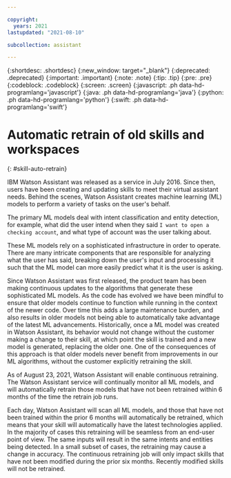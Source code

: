 ```yaml
---

copyright:
  years: 2021
lastupdated: "2021-08-10"

subcollection: assistant

---
```


{:shortdesc: .shortdesc}
{:new_window: target="_blank"}
{:deprecated: .deprecated}
{:important: .important}
{:note: .note}
{:tip: .tip}
{:pre: .pre}
{:codeblock: .codeblock}
{:screen: .screen}
{:javascript: .ph data-hd-programlang='javascript'}
{:java: .ph data-hd-programlang='java'}
{:python: .ph data-hd-programlang='python'}
{:swift: .ph data-hd-programlang='swift'}

# Automatic retrain of old skills and workspaces
{: #skill-auto-retrain}

IBM Watson Assistant was released as a service in July 2016. Since then, users have been creating and updating skills to meet their virtual assistant needs. Behind the scenes, Watson Assistant creates machine learning (ML) models to perform a variety of tasks on the user's behalf. 

The primary ML models deal with intent classification and entity detection, for example, what did the user intend when they said `I want to open a checking account`, and what type of account was the user talking about. 

These ML models rely on a sophisticated infrastructure in order to operate. There are many intricate components that are responsible for analyzing what the user has said, breaking down the user's input and processing it such that the ML model can more easily predict what it is the user is asking.

Since Watson Assistant was first released, the product team has been making continuous updates to the algorithms that generate these sophisticated ML models. As the code has evolved we have been mindful to ensure that older models continue to function while running in the context of the newer code. Over time this adds a large maintenance burden, and also results in older models not being able to automatically take advantage of the latest ML advancements. Historically, once a ML model was created in Watson Assistant, its behavior would not change without the customer making a change to their skill, at which point the skill is trained and a new model is generated, replacing the older one. One of the consequences of this approach is that older models never benefit from improvements in our ML algorithms, without the customer explicitly retraining the skill.

As of August 23, 2021, Watson Assistant will enable continuous retraining. The Watson Assistant service will continually monitor all ML models, and will automatically retrain those models that have not been retrained within 6 months of the time the retrain job runs. 

Each day, Watson Assistant will scan all ML models, and those that have not been trained within the prior 6 months will automatically be retrained, which means that your skill will automatically have the latest technologies applied. In the majority of cases this retraining will be seamless from an end-user point of view. The same inputs will result in the same intents and entities being detected. In a small subset of cases, the retraining may cause a change in accuracy. The continuous retraining job will only impact skills that have not been modified during the prior six months. Recently modified skills will not be retrained.

